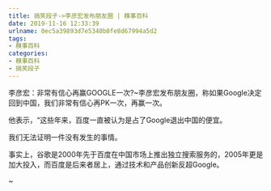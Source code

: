 ```yaml
---
title: 搞笑段子->李彦宏发布朋友圈 | 糗事百科
date: 2019-11-16 12:33:39
urlname: 0ec5a39893d7e5340b0fe8d67994a5d2
tags: 
- 糗事百科
categories:
- 糗事百科
- 搞笑段子
---
```

李彦宏：非常有信心再赢GOOGLE一次?~李彦宏发布朋友圈，称如果Google决定回到中国，我们非常有信心再PK一次，再赢一次。

他表示，“这些年来，百度一直被认为是占了Google退出中国的便宜。

我们无法证明一件没有发生的事情。

事实上，谷歌是2000年先于百度在中国市场上推出独立搜索服务的，2005年更是加大投入，而百度是后来者居上，通过技术和产品创新反超Google。

~


